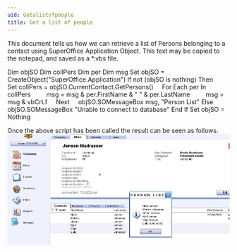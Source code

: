 ```yaml
---
uid: Getalistofpeople
title: Get a list of people
---
```


This document tells us how we can retrieve a list of Persons belonging to a contact using SuperOffice Application Object.
This text may be copied to the notepad, and saved as a \*.vbs file.

Dim objSO
Dim collPers
Dim per
Dim msg
Set objSO = CreateObject("SuperOffice.Application")
If not (objSO is nothing) Then
    Set collPers = objSO.CurrentContact.GetPersons()
    For Each per In collPers
        msg = msg & per.FirstName & " " & per.LastName
        msg = msg & vbCrLf
    Next
    objSO.SOMessageBox msg, "Person List"
Else
    objSO.SOMessageBox "Unable to connect to database"
End If
Set objSO = Nothing

Once the above script has been called the result can be seen as follows.
![](../images/GetPersonList.JPG)
